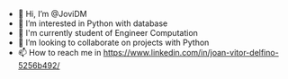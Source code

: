- 👋 Hi, I’m @JoviDM
- 👀 I’m interested in Python with database
- 🌱 I'm currently student of Engineer Computation
- 💞️ I’m looking to collaborate on projects with Python
- 📫 How to reach me in https://www.linkedin.com/in/joan-vitor-delfino-5256b492/

<!---
JoviDM/JoviDM is a ✨ special ✨ repository because its `README.md` (this file) appears on your GitHub profile.
You can click the Preview link to take a look at your changes.
--->
